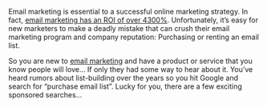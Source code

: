 Email marketing is essential to a successful online marketing strategy.
In fact, [email marketing has an ROI of over
4300%](http://expresspigeon.com/blog/2014/01/06/email-marketing-statistics-2014/).
Unfortunately, it’s easy for new marketers to make a deadly mistake that
can crush their email marketing program and company reputation:
Purchasing or renting an email list.

So you are new to [email marketing](http://expresspigeon.com) and have a
product or service that you know people will love… If only they had some
way to hear about it. You’ve heard rumors about list-building over the
years so you hit Google and search for “purchase email list”. Lucky for
you, there are a few exciting sponsored searches...
